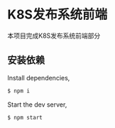 # K8S发布系统前端

本项目完成K8S发布系统前端部分

## 安装依赖

Install dependencies,

```bash
$ npm i
```

Start the dev server,

```bash
$ npm start
```
